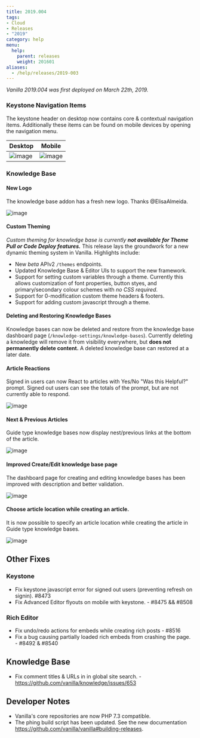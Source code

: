 ```yaml
---
title: 2019.004
tags:
- Cloud
- Releases
- "2019"
category: help
menu:
  help:
    parent: releases
    weight: 201601
aliases:
  - /help/releases/2019-003
---
```


_Vanilla 2019.004 was first deployed on March 22th, 2019._

### Keystone Navigation Items

The keystone header on desktop now contains core & contextual navigation items. Additionally these items can be found on mobile devices by opening the navigation menu.

|Desktop|Mobile|
|---|---|
|![image](https://user-images.githubusercontent.com/1770056/54619843-a26ba400-4a3b-11e9-8f19-ec9121eb5d6d.png)|![image](https://user-images.githubusercontent.com/1770056/54620051-fa0a0f80-4a3b-11e9-90c4-c0bb6427c04f.png)|

### Knowledge Base

#### New Logo

The knowledge base addon has a fresh new logo. Thanks @ElisaAlmeida.

![image](https://user-images.githubusercontent.com/1770056/54620380-74d32a80-4a3c-11e9-93ca-5df50493aeba.png)

#### Custom Theming

_Custom theming for knowledge base is currently **not available for Theme Pull or Code Deploy features.**_
This release lays the groundwork for a new dynamic theming system in Vanilla. Highlights include:

- New _beta_ APIv2 `/themes` endpoints.
- Updated Knowledge Base & Editor UIs to support the new framework.
- Support for setting custom variables through a theme. Currently this allows customization of font properties, button styes, and primary/secondary colour schemes with _no CSS required_.
- Support for 0-modification custom theme headers & footers.
- Support for adding custom javascript through a theme.

#### Deleting and Restoring Knowledge Bases

Knowledge bases can now be deleted and restore from the knowledge base dashboard page (`/knowledge-settings/knowledge-bases`). Currently deleting a knowledge will remove it from visibility everywhere, but **does not permanently delete content.** A deleted knowledge base can restored at a later date.

#### Article Reactions

Signed in users can now React to articles with Yes/No "Was this Helpful?" prompt. Signed out users can see the totals of the prompt, but are not currently able to respond.

![image](https://user-images.githubusercontent.com/1770056/54622447-fb3d3b80-4a3f-11e9-9e5b-b86b6459d9b2.png)

#### Next & Previous Articles

Guide type knowledge bases now display nest/previous links at the bottom of the article.

![image](https://user-images.githubusercontent.com/1770056/54622506-1445ec80-4a40-11e9-8786-4f1ed2a77a34.png)

#### Improved Create/Edit knowledge base page

The dashboard page for creating and editing knowledge bases has been improved with description and better validation.

![image](https://user-images.githubusercontent.com/1770056/54622639-4f482000-4a40-11e9-8a5d-23530b340d33.png)


#### Choose article location while creating an article.

It is now possible to specify an article location while creating the article in Guide type knowledge bases.

![image](https://user-images.githubusercontent.com/1770056/54622782-93d3bb80-4a40-11e9-8041-e1cd3405311c.png)

## Other Fixes

### Keystone

- Fix keystone javascript error for signed out users (preventing refresh on signin). #8473
- Fix Advanced Editor flyouts on mobile with keystone. - #8475 && #8508 

### Rich Editor

- Fix undo/redo actions for embeds while creating rich posts - #8516 
- Fix a bug causing partially loaded rich embeds from crashing the page. - #8492 & #8540

## Knowledge Base

- Fix comment titles & URLs in in global site search. - https://github.com/vanilla/knowledge/issues/653

## Developer Notes

- Vanilla's core repositories are now PHP 7.3 compatible.
- The phing build script has been updated. See the new documentation https://github.com/vanilla/vanilla#building-releases.

